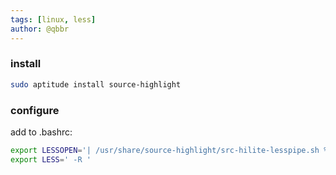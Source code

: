 ```yaml
---
tags: [linux, less]
author: @qbbr
---
```


### install

```bash
sudo aptitude install source-highlight
```

### configure

add to .bashrc:

```bash
export LESSOPEN='| /usr/share/source-highlight/src-hilite-lesspipe.sh %s'
export LESS=' -R '
```
